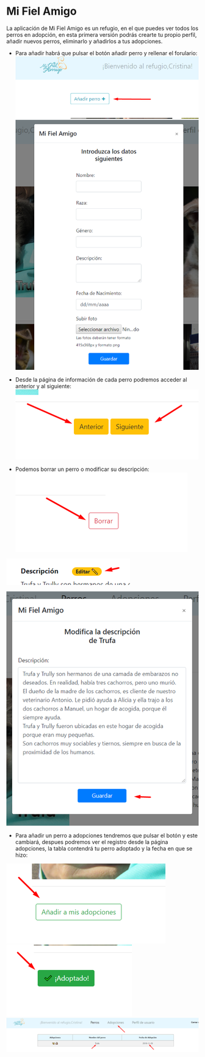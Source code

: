 <h1> Mi Fiel Amigo </h1>

La aplicación de Mi Fiel Amigo es un refugio, en el que puedes ver todos los perros en adopción, en esta primera versión podrás crearte tu propio perfil, añadir nuevos perros, eliminarlo y añadirlos a tus adopciones.

- Para añadir habrá que pulsar el botón añadir perro y rellenar el forulario:
![Pulsar botón](/assets/aniadir1.png "Añadir Perro")
![Modal](/assets/aniadir2.png "Añadir Perro")

- Desde la página de información de cada perro podremos acceder al anterior y al siguiente:
![Botones](/assets/antsig.png "Anterior y siguiente")

- Podemos borrar un perro o modificar su descripción:
![Botones](/assets/borrar.png "Borrar Perro")

![Botones](/assets/editar.png "Modificar Descripción")

![Botones](/assets/editar2.png "Modificar Descripción")

- Para añadir un perro a adopciones tendremos que pulsar el botón y este cambiará, despues podremos ver el registro desde la página adopciones, la tabla contendrá tu perro adoptado y la fecha en que se hizo:

![Botones](/assets/adop.png "Añadir a adopciones")
![Botones](/assets/adop2.png "Adoptado")
![Tabla](/assets/tabla.png "Tabla adopciones")

